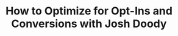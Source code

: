 ---
podcast: Double Your Freelancing
title: How to Optimize for Opt-Ins and Conversions with Josh Doody 
host: Brennan Dunn
podcast_url: https://doubleyourfreelancing.com/season1-josh-doody/
thumbnail: double_your_freelancing.jpg
---